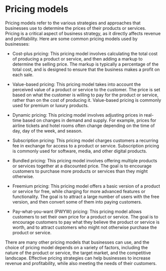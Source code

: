 # Pricing models

Pricing models refer to the various strategies and approaches that businesses use to determine the prices of their products or services. Pricing is a critical aspect of business strategy, as it directly affects revenue and profitability. Here are some common pricing models used by businesses:

* Cost-plus pricing: This pricing model involves calculating the total cost of producing a product or service, and then adding a markup to determine the selling price. The markup is typically a percentage of the total cost, and is designed to ensure that the business makes a profit on each sale.

* Value-based pricing: This pricing model takes into account the perceived value of a product or service to the customer. The price is set based on what the customer is willing to pay for the product or service, rather than on the cost of producing it. Value-based pricing is commonly used for premium or luxury products.

* Dynamic pricing: This pricing model involves adjusting prices in real-time based on changes in demand and supply. For example, prices for airline tickets and hotel rooms often change depending on the time of day, day of the week, and season.

* Subscription pricing: This pricing model charges customers a recurring fee in exchange for access to a product or service. Subscription pricing is commonly used for software, media, and other digital products.

* Bundled pricing: This pricing model involves offering multiple products or services together at a discounted price. The goal is to encourage customers to purchase more products or services than they might otherwise.

* Freemium pricing: This pricing model offers a basic version of a product or service for free, while charging for more advanced features or functionality. The goal is to attract a large number of users with the free version, and then convert some of them into paying customers.

* Pay-what-you-want (PWYW) pricing: This pricing model allows customers to set their own price for a product or service. The goal is to encourage customers to pay what they believe the product or service is worth, and to attract customers who might not otherwise purchase the product or service.

There are many other pricing models that businesses can use, and the choice of pricing model depends on a variety of factors, including the nature of the product or service, the target market, and the competitive landscape. Effective pricing strategies can help businesses to increase revenue and profitability, while also meeting the needs of their customers.
